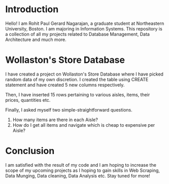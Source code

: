 # Introduction

Hello! I am Rohit Paul Gerard Nagarajan, a graduate student at Northeastern University, Boston. I am majoring in Information Systems. This repository is a collection of all my projects related to Database Management, Data Architecture and much more.


# Wollaston's Store Database

I have created a project on Wollaston's Store Database where I have picked random data of my own discretion. I created the table using CREATE statement and have created 5 new columns respectively. 

Then, I have inserted 15 rows pertaining to various aisles, items, their prices, quantities etc. 

Finally, I asked myself two simple-straightforward questions.
1. How many items are there in each Aisle?
2. How do I get all items and navigate which is cheap to expensive per Aisle?


# Conclusion

I am satisfied with the result of my code and I am hoping to increase the scope of my upcoming projects as I hoping to gain skills in Web Scraping, Data Munging, Data cleaning, Data Analysis etc. Stay tuned for more!


